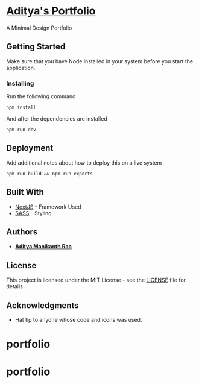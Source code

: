 # [Aditya's Portfolio](https://aditya2810.me)

A Minimal Design Portfolio

## Getting Started

Make sure that you have Node installed in your system before you start the application.

### Installing

Run the following command

```
npm install
```

And after the dependencies are installed

```
npm run dev
```

## Deployment

Add additional notes about how to deploy this on a live system

```
npm run build && npm run exports
```

## Built With

* [NextJS](https://nextjs.org/docs) - Framework Used
* [SASS](https://sass-lang.com/documentation) - Styling

## Authors

* [**Aditya Manikanth Rao**](https://github.com/AdityaManikanth2180)

## License

This project is licensed under the MIT License - see the [LICENSE](LICENSE) file for details

## Acknowledgments

* Hat tip to anyone whose code and icons was used.

# portfolio
# portfolio
